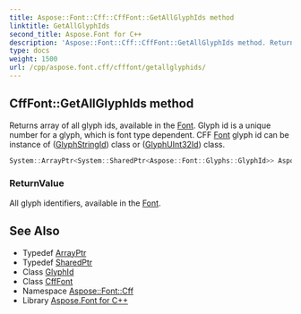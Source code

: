 ```yaml
---
title: Aspose::Font::Cff::CffFont::GetAllGlyphIds method
linktitle: GetAllGlyphIds
second_title: Aspose.Font for C++
description: 'Aspose::Font::Cff::CffFont::GetAllGlyphIds method. Returns array of all glyph ids, available in the Font. Glyph id is a unique number for a glyph, which is font type dependent. CFF Font glyph id can be instance of (GlyphStringId) class or (GlyphUInt32Id) class in C++.'
type: docs
weight: 1500
url: /cpp/aspose.font.cff/cfffont/getallglyphids/
---
```

## CffFont::GetAllGlyphIds method


Returns array of all glyph ids, available in the [Font](../../../aspose.font/font/). Glyph id is a unique number for a glyph, which is font type dependent. CFF [Font](../../../aspose.font/font/) glyph id can be instance of ([GlyphStringId](../)) class or ([GlyphUInt32Id](../)) class.

```cpp
System::ArrayPtr<System::SharedPtr<Aspose::Font::Glyphs::GlyphId>> Aspose::Font::Cff::CffFont::GetAllGlyphIds() override
```


### ReturnValue

All glyph identifiers, available in the [Font](../../../aspose.font/font/).

## See Also

* Typedef [ArrayPtr](../../../system/arrayptr/)
* Typedef [SharedPtr](../../../system/sharedptr/)
* Class [GlyphId](../../../aspose.font.glyphs/glyphid/)
* Class [CffFont](../)
* Namespace [Aspose::Font::Cff](../../)
* Library [Aspose.Font for C++](../../../)
